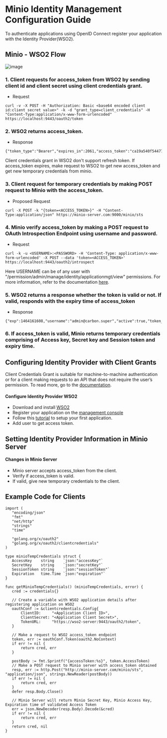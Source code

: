 
# Minio Identity Management Configuration Guide

To authenticate applications using OpenID Connect register your application with the Identity Provider(WSO2).

## Minio - WSO2 Flow
 
![image](https://user-images.githubusercontent.com/22103395/41629299-93d3abac-73dd-11e8-9c88-948db2cc51e7.png)

### 1. Client requests for access_token from WSO2 by sending client id and client secret using client credentials grant.

   - Request
```
curl -v -X POST -H "Authorization: Basic <base64 encoded client id:client secret value>" -k -d "grant_type=client_credentials" -H "Content-Type:application/x-www-form-urlencoded" https://localhost:9443/oauth2/token
```

### 2. WSO2 returns access_token.

  - Response
```
{"token_type":"Bearer","expires_in":2061,"access_token":"ca19a540f544777860e44e75f605d927"}

```

Client credentials grant in WSO2 don't support refresh token. If access_token expires, make request to WSO2 to get new access_token and get new temporary credentials from minio.

### 3. Client request for temporary credentials by making POST request to Minio with the access_token.
- Proposed Request
```
curl -X POST -k "{token=<ACCESS_TOKEN>}" -H "Content-Type:application/json" https://minio-server.com:9000/minio/sts
```

### 4. Minio verify access_token by making a POST request to OAuth Introspection Endpoint using username and password.

  - Request 
```
curl -k -u <USERNAME>:<PASSWORD> -H 'Content-Type: application/x-www-form-urlencoded' -X POST --data 'token=<ACCESS_TOKEN>' https://localhost:9443/oauth2/introspect
```

Here USERNAME can be of any user with "/permission/admin/manage/identity/applicationmgt/view" permissions. For more information, refer to the documentation [here](https://docs.wso2.com/display/IS530/Invoke+the+OAuth+Introspection+Endpoint).

### 5. WSO2 returns a response whether the token is valid or not. If valid, responds with the expiry time of access_token

  - Response
```
{"exp":1464161608,"username":"admin@carbon.super","active":true,"token_type":"Bearer","client_id":"rgfKVdnMQnJSSr_pKFTxj3apiwYa","iat":1464158008}
```

### 6. If access_token is valid, Minio returns temporary credentials comprising of Access key, Secret key and Session token and expiry time.


## Configuring Identity Provider with Client Grants
Client Credentials Grant is suitable for machine-to-machine authentication or for a client making requests to an API that does not require the user’s permission. To read more, go to the [documentation](https://docs.wso2.com/display/IS510/Client+Credentials+Grant).

#### Configure Identity Provider WSO2
  - Download and install [WSO2](https://docs.wso2.com/display/IS530/Installation+Guide)
  - Register your application on the [management console](https://docs.wso2.com/display/IS530/Getting+Started+with+the+Management+Console)
  - Follow this [tutorial](https://docs.wso2.com/display/IS530/Setting+Up+the+Sample+Webapp) to setup your first application.
  - Add user to get access token. 

## Setting Identity Provider Information in Minio Server
#### Changes in Minio Server
  - Minio server accepts access_token from the client.
  - Verify if access_token is valid.
  - If valid, give new temporary credentials to the client.

## Example Code for Clients
 ```
 import (
    "encoding/json"
    "fmt"
    "net/http"
    "strings"
    "time"

    "golang.org/x/oauth2"
    "golang.org/x/oauth2/clientcredentials"
)

type minioTempCredentials struct {
    AccessKey    string    `json:"accessKey"`
    SecretKey    string    `json:"secretKey"`
    SessionToken string    `json:"sessionToken"`
    Expiration   time.Time `json:"expiration"`
}

func getMinioTempCredentials() (minioTempCredentials, error) {
    cred := credentials{}

    // Create a variable with WSO2 application details after registering application on WSO2 
    oauthConf := &clientcredentials.Config{
        ClientID:     "<Application Client ID>",
        ClientSecret: "<Application Client Secret>",
        TokenURL:     "https://wso2-server:9443/oauth2/token",
    }

    // Make a request to WSO2 access_token endpoint
    token, err := oauthConf.Token(oauth2.NoContext)
    if err != nil {
        return cred, err
    }

    postBody := fmt.Sprintf("{accessToken:%s}", token.AccessToken)
    // Make a POST request to Minio server with access_token obtained
    resp, err := http.Post("http://minio-server.com/minio/sts", "application/json", strings.NewReader(postBody))
    if err != nil {
        return cred, err
    }
    defer resp.Body.Close()

    // Minio Server will return Minio Secret Key, Minio Access Key, Expiration time of validated Access Token
    err = json.NewDecoder(resp.Body).Decode(&cred)
    if err != nil {
        return cred, err
    }
    return cred, nil
}
```
